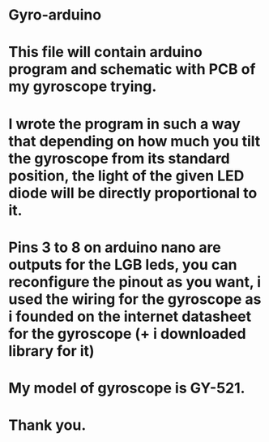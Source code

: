 # Gyro-arduino

# This file will contain arduino program and schematic with PCB of my gyroscope trying.

# I  wrote the program in such a way that depending on how much you tilt the gyroscope from its standard position, the light of the given LED diode will be directly proportional to it.

# Pins 3 to 8 on arduino nano are outputs for the LGB leds, you can reconfigure the pinout as you want, i used the wiring for the gyroscope as i founded on the internet datasheet for the gyroscope (+ i downloaded library for it)

# My model of gyroscope is GY-521.

# Thank you.
